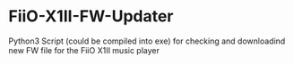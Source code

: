 # FiiO-X1II-FW-Updater
Python3 Script (could be compiled into exe) for checking and downloadind new FW file for the FiiO X1II music player
